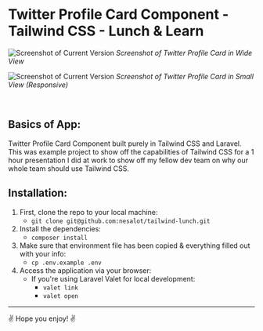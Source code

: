 # Twitter Profile Card Component - Tailwind CSS - Lunch & Learn

<p align="center">

![Screenshot of Current Version](https://i.imgur.com/0PDcCUu.png)
*Screenshot of Twitter Profile Card in Wide View*

![Screenshot of Current Version](https://i.imgur.com/IZxeZ3e.png)
*Screenshot of Twitter Profile Card in Small View (Responsive)*
</p>

<br>

## Basics of App:

Twitter Profile Card Component built purely in Tailwind CSS and Laravel. This was example project to show off the capabilities of Tailwind CSS for a 1 hour presentation I did at work to show off my fellow dev team on why our whole team should use Tailwind CSS. 

## Installation:

1. First, clone the repo to your local machine:
    - `git clone git@github.com:nesalot/tailwind-lunch.git`
1. Install the dependencies:
    - `composer install`
1. Make sure that environment file has been copied & everything filled out with your info:
    - `cp .env.example .env`
1. Access the application via your browser:
    - If you're using Laravel Valet for local development:
        - `valet link`
        - `valet open`

***

:v: Hope you enjoy! :v:
